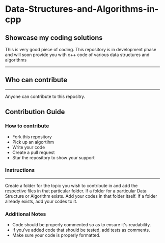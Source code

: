 # Data-Structures-and-Algorithms-in-cpp
## Showcase my coding solutions
This is very good piece of coding. This repository is in development phase and will soon provide you with c++ code of various data structures and algorithms
<hr>

## __Who can contribute__
<hr>
Anyone can contribute to this repositry.

## __Contribution Guide__

### How to contribute
-  Fork this repository
-  Pick up an algortihm
-  Write your code
-  Create a pull request
-  Star the repository to show your support

### Instructions
<hr>

Create a folder for the topic you wish to contribute in and add the respective files in that particular folder. If a folder for a particular Data Structure or Algorithm exists. Add your codes in that folder itself. If a folder already exists, add your codes to it.

### Additional Notes
-  Code should be properly commented so as to ensure it's readability.
-  If you've added code that should be tested, add tests as comments.
-  Make sure your code is properly formatted.
